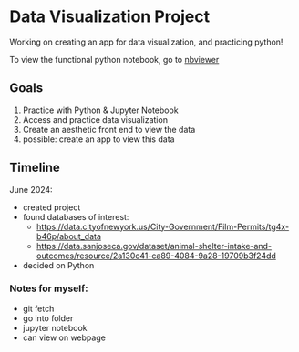 # Data Visualization Project
Working on creating an app for data visualization, and practicing python!

To view the functional python notebook, go to [nbviewer](https://nbviewer.org/github/selenahuang017/data-vis/blob/main/python/San%20Jose%20Animal%20Shelter.ipynb)

## Goals
1) Practice with Python & Jupyter Notebook
2) Access and practice data visualization
3) Create an aesthetic front end to view the data
4) possible: create an app to view this data

## Timeline
June 2024:
- created project
- found databases of interest:
    - https://data.cityofnewyork.us/City-Government/Film-Permits/tg4x-b46p/about_data
    - https://data.sanjoseca.gov/dataset/animal-shelter-intake-and-outcomes/resource/2a130c41-ca89-4084-9a28-19709b3f24dd
- decided on Python 

### Notes for myself:
- git fetch
- go into folder
- jupyter notebook
- can view on webpage
